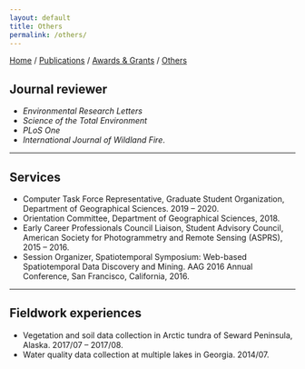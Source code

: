 ```yaml
---
layout: default
title: Others
permalink: /others/
---
```

[Home](/) / [Publications](/papers/) /  [Awards & Grants](/awards/) /  [Others](/others/)

## Journal reviewer
- *Environmental Research Letters* 
- *Science of the Total Environment*
- *PLoS One*
- *International Journal of Wildland Fire*.     

---

## Services   
- Computer Task Force Representative, Graduate Student Organization, Department of Geographical Sciences. 2019 – 2020.
- Orientation Committee, Department of Geographical Sciences, 2018.    
- Early Career Professionals Council Liaison, Student Advisory Council, American Society for Photogrammetry and Remote Sensing (ASPRS), 2015 – 2016.    
- Session Organizer, Spatiotemporal Symposium: Web-based Spatiotemporal Data Discovery and Mining. AAG 2016 Annual Conference, San Francisco, California, 2016.

---

## Fieldwork experiences
- Vegetation and soil data collection in Arctic tundra of Seward Peninsula, Alaska. 2017/07 – 2017/08.    
- Water quality data collection at multiple lakes in Georgia. 2014/07. 
